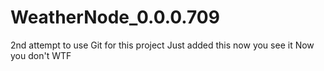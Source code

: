 # WeatherNode_0.0.0.709
2nd attempt to use Git for this project
Just added this
now you see it
Now you don't
WTF
